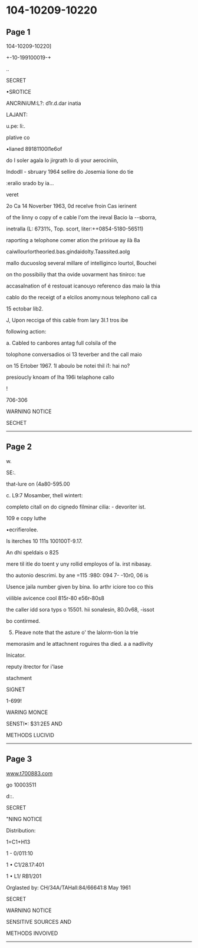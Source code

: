 # 104-10209-10220

## Page 1

104-10209-10220]

+-10-199100019-+

..

SECRET

•SROTICE

ANCRiNiUM:L?: d1r.d.dar inatia

LAJANT:

u.pe: li:.

plative co

•lianed 89181100l1e6of

do I soler agala lo jirgrath lo di your aerociniin,

Indodll - sbruary 1964 sellire do Josemia lione do tie

:eralio srado by ia...

veret

2o Ca 14 Noverber 1963, 0d recelve froin Cas ierinent

of the linny o copy of e cable l'om the ireval Bacio la --sborra,

inetralla (L: 6731%, Top. scort, liter:++0854-5180-56511)

raporting a telophone comer ation the pririoue ay ilà 8a

caiwllourlortheorled.bas.gindaidolty.Taassited.aolg

mallo ducuoslog several millare of intelliginco lourtol, Bouchei

on tho possibiliy that tha ovide uovarment has tinirco: tue

accasalnation of é restouat icanouyo referenco das maio la thia

cablo do the receigt of a elcilos anomy:nous telephono call ca

15 ectobar lib2.

J, Upon recciga of this cable from lary 3I.1 tros ibe

following action:

a. Cabled to canbores antag full colsila of the

tolophone conversadios oi 13 teverber and the call maio

on 15 Ertober 1967. 1l aboulo be notei thil i1: hai no?

presioucly knoam of lha 196i telaphone callo

!

706-306

WARNING NOTICE

SECHET

---

## Page 2

w.

SE:.

that-lure on (4a80-595.00

c. L9:7 Mosamber, thell wintert:

completo citall on do cignedo filminar cilia: - devoriter ist.

109 e copy luthe

•ecrifierolee.

Is iterches 10 111s 100100T-9.17.

An dhi speldais o 825

mere til itle do toent y uny rollid employos of la. irst nibasay.

tho autonio descrimi. by ane =115 :980: 094 7- -10r0, 06 is

Usence jaila number given by bina. lio arthr iciore too co this

viilible avicence cool 815r-80 e56r-80s8

the caller idd sora typs o 15501. hii sonalesin, 80.0v68, -issot

bo contirmed.

5. Pleave note that the asture o' the lalorm-tion la trie

memorasim and le attachnent roguires tha died. a a nadlivity

Inicator.

reputy itrector for i'lase

stachment

SIGNET

1-699!

WARING MONCE

SENSTI•: $31:2E5 AND

METHODS LUCIVID

---

## Page 3

www.t700883.com

go 10003511

d::.

SECRET

"NING NOTICE

Distribution:

1=C1+H13

1 - 0/011:10

1 • C1/28.17:401

1 • L1/ RB1/201

Orglasted by: CH/34A/TAHall:84/66641:8 May 1961

SECRET

WARNING NOTICE

SENSITIVE SOURCES AND

METHODS INVOIVED

---

